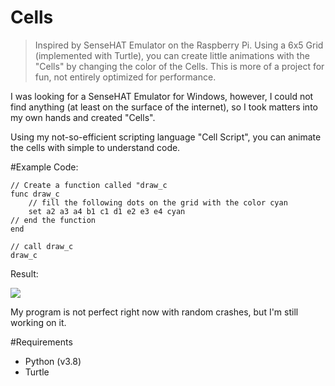 # Cells

>Inspired by SenseHAT Emulator on the Raspberry Pi. Using a 6x5 Grid (implemented with Turtle), you can create little animations with the "Cells" by changing the color of the Cells. This is more of a project for fun, not entirely optimized for performance.

I was looking for a SenseHAT Emulator for Windows, however, I could not find anything (at least on the surface of the internet), so I took matters into my own hands and created "Cells".

Using my not-so-efficient scripting language "Cell Script", you can animate the cells with simple to understand code. 

#Example Code:
```
// Create a function called "draw_c
func draw_c
	// fill the following dots on the grid with the color cyan
	set a2 a3 a4 b1 c1 d1 e2 e3 e4 cyan
// end the function
end

// call draw_c
draw_c
```
Result:
<p><img src="https://i.imgur.com/Cb8nCAi.png"/></p>

My program is not perfect right now with random crashes, but I'm still working on it.

#Requirements
- Python (v3.8)
- Turtle
